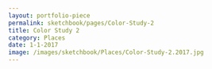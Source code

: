 ```yaml
---
layout: portfolio-piece
permalink: sketchbook/pages/Color-Study-2
title: Color Study 2
category: Places
date: 1-1-2017
image: /images/sketchbook/Places/Color-Study-2.2017.jpg
---
```

